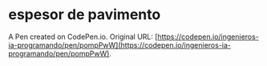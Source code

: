 # espesor de pavimento

A Pen created on CodePen.io. Original URL: [https://codepen.io/ingenieros-ia-programando/pen/pompPwW](https://codepen.io/ingenieros-ia-programando/pen/pompPwW).

